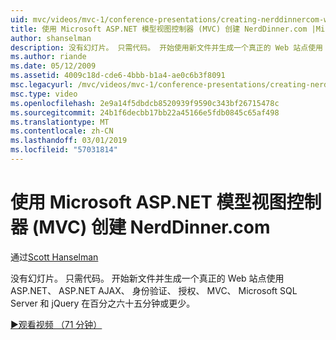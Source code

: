 ```yaml
---
uid: mvc/videos/mvc-1/conference-presentations/creating-nerddinnercom-with-microsoft-aspnet-model-view-controller-mvc
title: 使用 Microsoft ASP.NET 模型视图控制器 (MVC) 创建 NerdDinner.com |Microsoft Docs
author: shanselman
description: 没有幻灯片。 只需代码。 开始使用新文件并生成一个真正的 Web 站点使用 ASP.NET、 ASP.NET AJAX、 身份验证、 授权、 MVC、 Microsoft SQL Server 和...
ms.author: riande
ms.date: 05/12/2009
ms.assetid: 4009c18d-cde6-4bbb-b1a4-ae0c6b3f8091
msc.legacyurl: /mvc/videos/mvc-1/conference-presentations/creating-nerddinnercom-with-microsoft-aspnet-model-view-controller-mvc
msc.type: video
ms.openlocfilehash: 2e9a14f5dbdcb8520939f9590c343bf26715478c
ms.sourcegitcommit: 24b1f6decbb17bb22a45166e5fdb0845c65af498
ms.translationtype: MT
ms.contentlocale: zh-CN
ms.lasthandoff: 03/01/2019
ms.locfileid: "57031814"
---
```

<a name="creating-nerddinnercom-with-microsoft-aspnet-model-view-controller-mvc"></a>使用 Microsoft ASP.NET 模型视图控制器 (MVC) 创建 NerdDinner.com
====================
通过[Scott Hanselman](https://github.com/shanselman)

没有幻灯片。 只需代码。 开始新文件并生成一个真正的 Web 站点使用 ASP.NET、 ASP.NET AJAX、 身份验证、 授权、 MVC、 Microsoft SQL Server 和 jQuery 在百分之六十五分钟或更少。

[&#9654;观看视频 （71 分钟）](https://channel9.msdn.com/Blogs/ASP-NET-Site-Videos/creating-nerddinnercom-with-microsoft-aspnet-model-view-controller-mvc)
